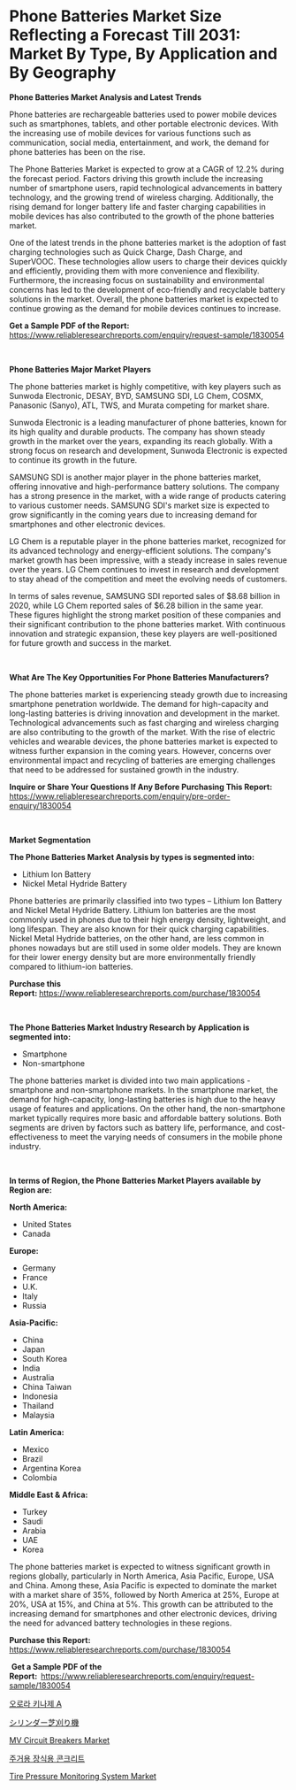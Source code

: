 <p><h1>Phone Batteries Market Size Reflecting a Forecast Till 2031: Market By Type, By Application and By Geography</h1></p><p><strong>Phone Batteries Market Analysis and Latest Trends</strong></p>
<p><p>Phone batteries are rechargeable batteries used to power mobile devices such as smartphones, tablets, and other portable electronic devices. With the increasing use of mobile devices for various functions such as communication, social media, entertainment, and work, the demand for phone batteries has been on the rise.</p><p>The Phone Batteries Market is expected to grow at a CAGR of 12.2% during the forecast period. Factors driving this growth include the increasing number of smartphone users, rapid technological advancements in battery technology, and the growing trend of wireless charging. Additionally, the rising demand for longer battery life and faster charging capabilities in mobile devices has also contributed to the growth of the phone batteries market.</p><p>One of the latest trends in the phone batteries market is the adoption of fast charging technologies such as Quick Charge, Dash Charge, and SuperVOOC. These technologies allow users to charge their devices quickly and efficiently, providing them with more convenience and flexibility. Furthermore, the increasing focus on sustainability and environmental concerns has led to the development of eco-friendly and recyclable battery solutions in the market. Overall, the phone batteries market is expected to continue growing as the demand for mobile devices continues to increase.</p></p>
<p><strong>Get a Sample PDF of the Report:&nbsp;</strong> <a href="https://www.reliableresearchreports.com/enquiry/request-sample/1830054">https://www.reliableresearchreports.com/enquiry/request-sample/1830054</a></p>
<p>&nbsp;</p>
<p><strong>Phone Batteries Major Market Players</strong></p>
<p><p>The phone batteries market is highly competitive, with key players such as Sunwoda Electronic, DESAY, BYD, SAMSUNG SDI, LG Chem, COSMX, Panasonic (Sanyo), ATL, TWS, and Murata competing for market share. </p><p>Sunwoda Electronic is a leading manufacturer of phone batteries, known for its high quality and durable products. The company has shown steady growth in the market over the years, expanding its reach globally. With a strong focus on research and development, Sunwoda Electronic is expected to continue its growth in the future.</p><p>SAMSUNG SDI is another major player in the phone batteries market, offering innovative and high-performance battery solutions. The company has a strong presence in the market, with a wide range of products catering to various customer needs. SAMSUNG SDI's market size is expected to grow significantly in the coming years due to increasing demand for smartphones and other electronic devices.</p><p>LG Chem is a reputable player in the phone batteries market, recognized for its advanced technology and energy-efficient solutions. The company's market growth has been impressive, with a steady increase in sales revenue over the years. LG Chem continues to invest in research and development to stay ahead of the competition and meet the evolving needs of customers.</p><p>In terms of sales revenue, SAMSUNG SDI reported sales of $8.68 billion in 2020, while LG Chem reported sales of $6.28 billion in the same year. These figures highlight the strong market position of these companies and their significant contribution to the phone batteries market. With continuous innovation and strategic expansion, these key players are well-positioned for future growth and success in the market.</p></p>
<p>&nbsp;</p>
<p><strong>What Are The Key Opportunities For Phone Batteries Manufacturers?</strong></p>
<p><p>The phone batteries market is experiencing steady growth due to increasing smartphone penetration worldwide. The demand for high-capacity and long-lasting batteries is driving innovation and development in the market. Technological advancements such as fast charging and wireless charging are also contributing to the growth of the market. With the rise of electric vehicles and wearable devices, the phone batteries market is expected to witness further expansion in the coming years. However, concerns over environmental impact and recycling of batteries are emerging challenges that need to be addressed for sustained growth in the industry.</p></p>
<p><strong>Inquire or Share Your Questions If Any Before Purchasing This Report:</strong> <a href="https://www.reliableresearchreports.com/enquiry/pre-order-enquiry/1830054">https://www.reliableresearchreports.com/enquiry/pre-order-enquiry/1830054</a></p>
<p>&nbsp;</p>
<p><strong>Market Segmentation</strong></p>
<p><strong>The Phone Batteries Market Analysis by types is segmented into:</strong></p>
<p><ul><li>Lithium Ion Battery</li><li>Nickel Metal Hydride Battery</li></ul></p>
<p><p>Phone batteries are primarily classified into two types – Lithium Ion Battery and Nickel Metal Hydride Battery. Lithium Ion batteries are the most commonly used in phones due to their high energy density, lightweight, and long lifespan. They are also known for their quick charging capabilities. Nickel Metal Hydride batteries, on the other hand, are less common in phones nowadays but are still used in some older models. They are known for their lower energy density but are more environmentally friendly compared to lithium-ion batteries.</p></p>
<p><strong>Purchase this Report:&nbsp;</strong><a href="https://www.reliableresearchreports.com/purchase/1830054">https://www.reliableresearchreports.com/purchase/1830054</a></p>
<p>&nbsp;</p>
<p><strong>The Phone Batteries Market Industry Research by Application is segmented into:</strong></p>
<p><ul><li>Smartphone</li><li>Non-smartphone</li></ul></p>
<p><p>The phone batteries market is divided into two main applications - smartphone and non-smartphone markets. In the smartphone market, the demand for high-capacity, long-lasting batteries is high due to the heavy usage of features and applications. On the other hand, the non-smartphone market typically requires more basic and affordable battery solutions. Both segments are driven by factors such as battery life, performance, and cost-effectiveness to meet the varying needs of consumers in the mobile phone industry.</p></p>
<p>&nbsp;</p>
<p><strong>In terms of Region, the Phone Batteries Market Players available by Region are:</strong></p>
<p>
    <p> <strong> North America: </strong>
        <ul>
            <li>United States</li>
            <li>Canada</li>
        </ul>
        </p> 
    <p> <strong> Europe: </strong>
        <ul>
            <li>Germany</li>
            <li>France</li>
            <li>U.K.</li>
            <li>Italy</li>
            <li>Russia</li>
        </ul>
        </p> 
    <p> <strong> Asia-Pacific: </strong>
        <ul>
            <li>China</li>
            <li>Japan</li>
            <li>South Korea</li>
            <li>India</li>
            <li>Australia</li>
            <li>China Taiwan</li>
            <li>Indonesia</li>
            <li>Thailand</li>
            <li>Malaysia</li>
        </ul>
        </p> 
    <p> <strong> Latin America: </strong>
        <ul>
            <li>Mexico</li>
            <li>Brazil</li>
            <li>Argentina Korea</li>
            <li>Colombia</li>
        </ul>
        </p> 
    <p> <strong> Middle East & Africa: </strong>
        <ul>
            <li>Turkey</li>
            <li>Saudi</li>
            <li>Arabia</li>
            <li>UAE</li>
            <li>Korea</li>
        </ul>
    </p>
    </p>
<p><p>The phone batteries market is expected to witness significant growth in regions globally, particularly in North America, Asia Pacific, Europe, USA and China. Among these, Asia Pacific is expected to dominate the market with a market share of 35%, followed by North America at 25%, Europe at 20%, USA at 15%, and China at 5%. This growth can be attributed to the increasing demand for smartphones and other electronic devices, driving the need for advanced battery technologies in these regions.</p></p>
<p><strong>Purchase this Report: </strong><a href="https://www.reliableresearchreports.com/purchase/1830054">https://www.reliableresearchreports.com/purchase/1830054</a></p>
<p>&nbsp;<strong>Get a Sample PDF of the Report:&nbsp;&nbsp;</strong><a href="https://www.reliableresearchreports.com/enquiry/request-sample/1830054">https://www.reliableresearchreports.com/enquiry/request-sample/1830054</a></p>
<p><strong></strong></p>
<p><p><a href="https://github.com/vskv4779xr1/Market-Research-Report-List-1/blob/main/804199911276.md">오로라 키나제 A</a></p><p><a href="https://github.com/EmoryYundt1935/Market-Research-Report-List-1/blob/main/354623912046.md">シリンダー芝刈り機</a></p><p><a href="https://github.com/dx0328/Market-Research-Report-List-2/blob/main/mv-circuit-breakers-market.md">MV Circuit Breakers Market</a></p><p><a href="https://github.com/xvz497517413/Market-Research-Report-List-1/blob/main/348190011275.md">주거용 장식용 콘크리트</a></p><p><a href="https://issuu.com/reportprime-2/docs/tire-pressure-monitoring-system-market-size-2030.p">Tire Pressure Monitoring System Market</a></p></p>